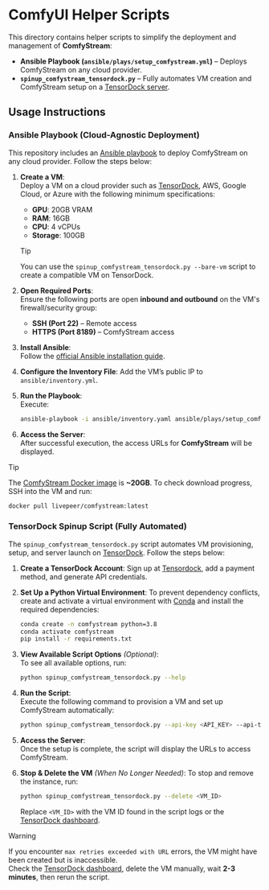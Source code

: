 # ComfyUI Helper Scripts

This directory contains helper scripts to simplify the deployment and management of **ComfyStream**:

- **Ansible Playbook (`ansible/plays/setup_comfystream.yml`)** – Deploys ComfyStream on any cloud provider.  
- **`spinup_comfystream_tensordock.py`** – Fully automates VM creation and ComfyStream setup on a [TensorDock server](https://tensordock.com/).  

## Usage Instructions

### Ansible Playbook (Cloud-Agnostic Deployment)

This repository includes an [Ansible playbook](https://docs.ansible.com/ansible/latest/playbook_guide/playbooks_intro.html) to deploy ComfyStream on any cloud provider. Follow the steps below:

1. **Create a VM**:  
   Deploy a VM on a cloud provider such as [TensorDock](https://marketplace.tensordock.com/deploy?gpu=geforcertx4090-pcie-24gb&gpuCount=1&ramAmount=16&vcpuCount=4&storage=100&os=Ubuntu-22.04-LTS), AWS, Google Cloud, or Azure with the following minimum specifications:
   - **GPU**: 20GB VRAM  
   - **RAM**: 16GB  
   - **CPU**: 4 vCPUs  
   - **Storage**: 100GB

   > [!TIP]
   > You can use the `spinup_comfystream_tensordock.py --bare-vm` script to create a compatible VM on TensorDock.

2. **Open Required Ports**:  
   Ensure the following ports are open **inbound and outbound** on the VM's firewall/security group:
   - **SSH (Port 22)** – Remote access  
   - **HTTPS (Port 8189)** – ComfyStream access  
  
3. **Install Ansible**:  
   Follow the [official Ansible installation guide](https://docs.ansible.com/ansible/latest/installation_guide/index.html).

4. **Configure the Inventory File**:
   Add the VM’s public IP to `ansible/inventory.yml`.

5. **Run the Playbook**:  
   Execute:

    ```bash
    ansible-playbook -i ansible/inventory.yaml ansible/plays/setup_comfystream.yaml
    ```

6. **Access the Server**:  
   After successful execution, the access URLs for **ComfyStream** will be displayed.

> [!TIP]
> The [ComfyStream Docker image](https://hub.docker.com/r/livepeer/comfystream/tags) is **~20GB**. To check download progress, SSH into the VM and run:
>
> ```bash
> docker pull livepeer/comfystream:latest
> ```

### TensorDock Spinup Script (Fully Automated)

The `spinup_comfystream_tensordock.py` script automates VM provisioning, setup, and server launch on [TensorDock](https://tensordock.com/). Follow the steps below:

1. **Create a TensorDock Account**: Sign up at [Tensordock](https://dashboard.tensordock.com/register), add a payment method, and generate API credentials.

2. **Set Up a Python Virtual Environment**:
   To prevent dependency conflicts, create and activate a virtual environment with [Conda](https://docs.anaconda.com/miniconda/) and install the required dependencies:

    ```bash
   conda create -n comfystream python=3.8
   conda activate comfystream
   pip install -r requirements.txt
   ```

3. **View Available Script Options** *(Optional)*:  
   To see all available options, run:

    ```bash
    python spinup_comfystream_tensordock.py --help
    ```

4. **Run the Script**:  
   Execute the following command to provision a VM and set up ComfyStream automatically:

    ```bash
    python spinup_comfystream_tensordock.py --api-key <API_KEY> --api-token <API_TOKEN>
    ```

5. **Access the Server**:  
   Once the setup is complete, the script will display the URLs to access ComfyStream.

6. **Stop & Delete the VM** *(When No Longer Needed)*:
   To stop and remove the instance, run:

    ```bash
    python spinup_comfystream_tensordock.py --delete <VM_ID>
    ```

   Replace `<VM_ID>` with the VM ID found in the script logs or the [TensorDock dashboard](https://dashboard.tensordock.com/instances).

> [!WARNING]
> If you encounter `max retries exceeded with URL` errors, the VM might have been created but is inaccessible.  
> Check the [TensorDock dashboard](https://dashboard.tensordock.com/instances), delete the VM manually, wait **2-3 minutes**, then rerun the script.
